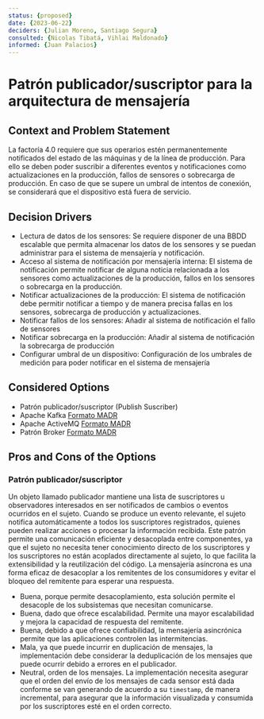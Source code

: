 ```yaml
---
status: {proposed}
date: {2023-06-22}
deciders: {Julian Moreno, Santiago Segura}
consulted: {Nicolas Tibatá, Vihlai Maldonado}
informed: {Juan Palacios}
---
```


# Patrón publicador/suscriptor para la arquitectura de mensajería

## Context and Problem Statement
La factoría 4.0 requiere que sus operarios estén permanentemente notificados del estado de las máquinas y de la línea de producción. Para ello se deben poder suscribir a diferentes eventos y notificaciones como actualizaciones en la producción, fallos de sensores o sobrecarga de producción. En caso de que se supere un umbral de intentos de conexión, se considerará que el dispositivo está fuera de servicio.

<!-- This is an optional element. Feel free to remove. -->
## Decision Drivers

* Lectura de datos de los sensores: Se requiere disponer de una BBDD escalable que permita almacenar los datos de los sensores y se puedan administrar para el sistema de mensajería y notificación.
* Acceso al sistema de notificación por mensajería interna: 	El sistema de notificación permite notificar de alguna noticia relacionada a los sensores como actualizaciones de la producción, fallos en los sensores o sobrecarga en la producción.
* Notificar actualizaciones de la producción: El sistema de notificación debe permitir notificar a tiempo y de manera precisa fallas en los sensores, sobrecarga de producción y actualizaciones.
* Notificar fallos de los sensores: Añadir al sistema de notificación el fallo de sensores 
* Notificar sobrecarga en la producción:	Añadir al sistema de notificación la sobrecarga de producción
* Configurar umbral de un dispositivo: Configuración de los umbrales de medición para poder notificar en el sistema de mensajería


## Considered Options

* Patrón publicador/suscriptor (Publish Suscriber)
* Apache Kafka [Formato MADR](MADR_2_1_2.md)
* Apache ActiveMQ [Formato MADR](MADR_2_1_3.md)
* Patrón Broker [Formato MADR](MADR_2_1_4.md)


<!-- This is an optional element. Feel free to remove. -->
## Pros and Cons of the Options

### Patrón publicador/suscriptor 

Un objeto llamado publicador mantiene una lista de suscriptores u observadores interesados en ser notificados de cambios o eventos ocurridos en el sujeto. Cuando se produce un evento relevante, el sujeto notifica automáticamente a todos los suscriptores registrados, quienes pueden realizar acciones o procesar la información recibida. Este patrón permite una comunicación eficiente y desacoplada entre componentes, ya que el sujeto no necesita tener conocimiento directo de los suscriptores y los suscriptores no están acoplados directamente al sujeto, lo que facilita la extensibilidad y la reutilización del código.
La mensajería asíncrona es una forma eficaz de desacoplar a los remitentes de los consumidores y evitar el bloqueo del remitente para esperar una respuesta.


* Buena, porque permite desacoplamiento, esta solución permite el desacople de los subsistemas que necesitan comunicarse.
* Buena, dado que ofrece escalabilidad. Permite una mayor escalabilidad y mejora la capacidad de respuesta del remitente.
* Buena, debido a que ofrece confiabilidad, la mensajería asincrónica permite que las aplicaciones controlen las intermitencias.
* Mala, ya que puede incurrir en duplicación de mensajes, la implementación debe considerar la deduplicación de los mensajes que puede ocurrir debido a errores en el publicador.
* Neutral, orden de los mensajes. La implementación necesita asegurar que el orden del envío de los mensajes de cada sensor está dada conforme se van generando de acuerdo a su `timestamp`, de manera incremental, para asegurar que la información visualizada y consumida por los suscriptores esté en el orden correcto.